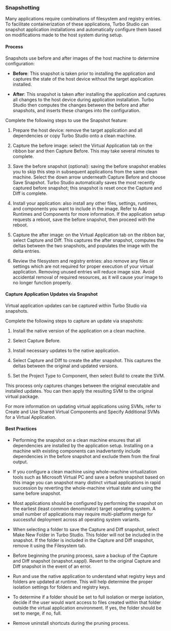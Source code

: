 ### Snapshotting

Many applications require combinations of filesystem and registry entries. To facilitate containerization of these applications, Turbo Studio can snapshot application installations and automatically configure them based on modifications made to the host system during setup.

#### Process

Snapshots use before and after images of the host machine to determine configuration:

- **Before**: This snapshot is taken prior to installing the application and captures the state of the host device without the target application installed.

- **After**: This snapshot is taken after installing the application and captures all changes to the host device during application installation. Turbo Studio then computes the changes between the before and after snapshots, and inserts these changes into the configuration.

Complete the following steps to use the Snapshot feature:

1. Prepare the host device: remove the target application and all dependencies or copy Turbo Studio onto a clean machine.

2. Capture the before image: select the Virtual Application tab on the ribbon bar and then Capture Before. This may take several minutes to complete.

3. Save the before snapshot (optional): saving the before snapshot enables you to skip this step in subsequent applications from the same clean machine. Select the down arrow underneath Capture Before and choose Save Snapshot. Turbo Studio automatically saves the most recently captured before snapshot; this snapshot is reset once the Capture and Diff is complete.

4. Install your application: also install any other files, settings, runtimes, and components you want to include in the image. Refer to Add Runtimes and Components for more information. If the application setup requests a reboot, save the before snapshot, then proceed with the reboot.

5. Capture the after image: on the Virtual Application tab on the ribbon bar, select Capture and Diff.  This captures the after snapshot, computes the deltas between the two snapshots, and populates the image with the delta entries.

6. Review the filesystem and registry entries: also remove any files or settings which are not required for proper execution of your virtual application. Removing unused entries will reduce image size. Avoid accidental removal of required resources, as it will cause your image to no longer function properly.

#### Capture Application Updates via Snapshot

Virtual application updates can be captured within Turbo Studio via snapshots.

Complete the following steps to capture an update via snapshots:

1. Install the native version of the application on a clean machine.

2. Select Capture Before.

3. Install necessary updates to the native application.

4. Select Capture and Diff to create the after snapshot. This captures the deltas between the original and updated versions.

5. Set the Project Type to Component, then select Build to create the SVM.

This process only captures changes between the original executable and installed updates. You can then apply the resulting SVM to the original virtual package.

For more information on updating virtual applications using SVMs, refer to Create and Use Shared Virtual Components and Specify Additional SVMs for a Virtual Application.

#### Best Practices

- Performing the snapshot on a clean machine ensures that all dependencies are installed by the application setup. Installing on a machine with existing components can inadvertently include dependencies in the before snapshot and exclude them from the final output.

- If you configure a clean machine using whole-machine virtualization tools such as Microsoft Virtual PC and save a before snapshot based on this image you can snapshot many distinct virtual applications in rapid succession by reverting the whole-machine virtual state and using the same before snapshot.

- Most applications should be configured by performing the snapshot on the earliest (least common denominator) target operating system. A small number of applications may require multi-platform merge for successful deployment across all operating system variants.

- When selecting a folder to save the Capture and Diff snapshot, select Make New Folder in Turbo Studio. This folder will not be included in the snapshot. If the folder is included in the Capture and Diff snapshot, remove it using the Filesystem tab.

- Before beginning the pruning process, save a backup of the Capture and Diff snapshot (snapshot.xappl). Revert to the original Capture and Diff snapshot in the event of an error.

- Run and use the native application to understand what registry keys and folders are updated at runtime. This will help determine the proper isolation settings for folders and registry keys.

- To determine if a folder should be set to full isolation or merge isolation, decide if the user would want access to files created within that folder outside the virtual application environment. If yes, the folder should be set to merge, if no, full.

- Remove uninstall shortcuts during the pruning process.